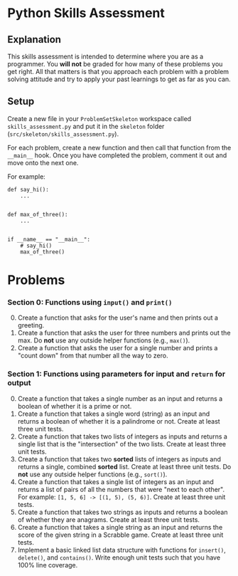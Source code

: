 # Python Skills Assessment

## Explanation

This skills assessment is intended to determine where you are as a programmer.
You **will not** be graded for how many of these problems you get right. All
that matters is that you approach each problem with a problem solving attitude
and try to apply your past learnings to get as far as you can.

## Setup

Create a new file in your `ProblemSetSkeleton` workspace called `skills_assessment.py`
and put it in the `skeleton` folder (`src/skeleton/skills_assessment.py`).

For each problem, create a new function and then call that function from the
`__main__` hook. Once you have completed the problem, comment it out and move
onto the next one.

For example:

```python3
def say_hi():
    ...


def max_of_three():
    ...


if __name__ == "__main__":
    # say_hi()
    max_of_three()

```

# Problems

### Section 0: Functions using `input()` and `print()`

0. Create a function that asks for the user's name and then prints out a greeting.
1. Create a function that asks the user for three numbers and prints out the max.
   Do **not** use any outside helper functions (e.g., `max()`).
2. Create a function that asks the user for a single number and prints a "count
   down" from that number all the way to zero.

### Section 1: Functions using **parameters** for input and `return` for output

0. Create a function that takes a single number as an input and returns a boolean
   of whether it is a prime or not.
1. Create a function that takes a single word (string) as an input and returns a
   boolean of whether it is a palindrome or not. Create at least three unit tests.
2. Create a function that takes two lists of integers as inputs and returns a
   single list that is the "intersection" of the two lists. Create at least
   three unit tests.
3. Create a function that takes two **sorted** lists of integers as inputs and
   returns a single, combined **sorted** list. Create at least three unit tests.
   Do **not** use any outside helper functions (e.g., `sort()`).
4. Create a function that takes a single list of integers as an input and returns
   a list of pairs of all the numbers that were "next to each other". For
   example: `[1, 5, 6] -> [(1, 5), (5, 6)]`. Create at least three unit tests.
5. Create a function that takes two strings as inputs and returns a boolean
   of whether they are anagrams. Create at least three unit tests.
6. Create a function that takes a single string as an input and returns the
   score of the given string in a Scrabble game. Create at least three unit
   tests.
7. Implement a basic linked list data structure with functions for `insert()`,
   `delete()`, and `contains()`. Write enough unit tests such that you have
   100% line coverage.
